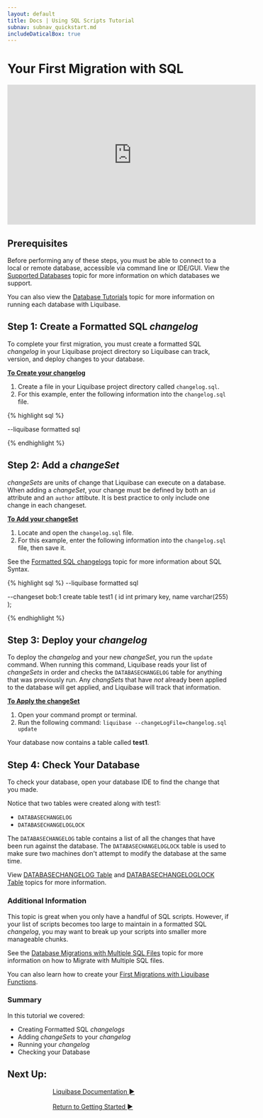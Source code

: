 ```yaml
---
layout: default
title: Docs | Using SQL Scripts Tutorial 
subnav: subnav_quickstart.md
includeDaticalBox: true
---
```

# Your First Migration with SQL

<div align="center"><iframe width="560" height="315" src="https://www.youtube.com/embed/HdXcf9E8ZVI" frameborder="0" allow="accelerometer; autoplay; encrypted-media; gyroscope; picture-in-picture" allowfullscreen></iframe></div>

## Prerequisites
Before performing any of these steps, you must be able to connect to a local or remote database, accessible via command line or IDE/GUI. View the [Supported Databases](/databases.html) topic for more information on which databases we support. 

You can also view the [Database Tutorials](/documentation/tutorials/index.html) topic for more information on running each database with Liquibase.

## Step 1: Create a Formatted SQL *changelog*

To complete your first migration, you must create a formatted SQL *changelog* in your Liquibase project directory so Liquibase can track, version, and deploy changes to your database.

**<u>To Create your changelog</u>**
1. Create a file in your Liquibase project directory called `changelog.sql`.
2. For this example, enter the following information into the `changelog.sql` file.

{% highlight sql %}

--liquibase formatted sql

{% endhighlight %}

## Step 2: Add a *changeSet*
*changeSets* are units of change that Liquibase can execute on a database. When adding a *changeSet*, your change must be defined by both an `id` attribute and an `author` attibute. It is best practice to only include one change in each changeset.

**<u>To Add your changeSet</u>**
1. Locate and open the `changelog.sql` file.
2. For this example, enter the following information into the `changelog.sql` file, then save it. 

See the [Formatted SQL changelogs](/documentation/sql_format.html) topic for more information about SQL Syntax.

{% highlight sql %}
--liquibase formatted sql

--changeset bob:1
create table test1 (
id int primary key,
name varchar(255)
);

{% endhighlight %}

## Step 3: Deploy your *changelog*

To deploy the *changelog* and your new *changeSet*, you run the `update` command. When running this command, Liquibase reads your list of *changeSets* in order and checks the `DATABASECHANGELOG` table for anything that was previously run. Any *changSets* that have *not* already been applied to the database will get applied, and Liquibase will track that information.

**<u>To Apply the changeSet</u>**
1. Open your command prompt or terminal.
2. Run the following command: `liquibase --changeLogFile=changelog.sql update`

Your database now contains a table called **test1**.

## Step 4: Check Your Database
To check your database, open your database IDE to find the change that you made.

Notice that two tables were created along with test1: 
- `DATABASECHANGELOG`
- `DATABASECHANGELOGLOCK`

The `DATABASECHANGELOG` table contains a list of all the changes that 
have been run against the database. The `DATABASECHANGELOGLOCK` table is used to make sure two machines don't attempt to modify the database at the same time.

View [DATABASECHANGELOG Table](/documentation/databasechangelog_table.html) and [DATABASECHANGELOGLOCK Table](/documentation/databasechangeloglock_table.html) topics for more information.

### Additional Information
This topic is great when you only have a handful of SQL scripts. However, if your list of scripts becomes too large to maintain in a formatted SQL *changelog*, you may want to break up your scripts into smaller more manageable chunks. 

See the [Database Migrations with Multiple SQL Files](/documentation/multiple-sql-migration.html) topic for more information on how to Migrate with Multiple SQL files.

You can also learn how to create your [First Migrations with Liquibase Functions](/get_started/quickstart_lb.html).

### Summary
In this tutorial we covered:
- Creating Formatted SQL *changelogs*
- Adding *changeSets* to your *changelog*
- Running your *changelog*
- Checking your Database

## **Next Up:** 

<div class="cta-container" style="margin-left: auto; margin-right: auto; width: 300px; height: 50px">
<div class="cta cta--block"><a href="/documentation/index.html">Liquibase Documentation ►</a></div>
<br>
<div class="cta cta--block"><a href="/quickstart.html">Return to Getting Started ►</a></div>
</div>
